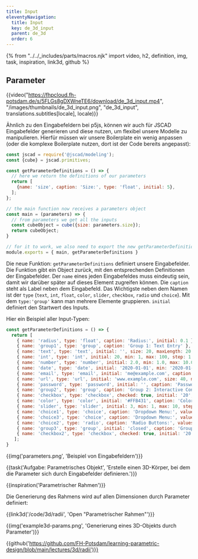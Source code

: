 ```yaml
---
title: Input
eleventyNavigation:
  title: Input
  key: de_3d_input
  parent: de_3d
  order: 6
---
```


{% from "../../_includes/parts/macros.njk" import video, h2, definition, img, task, inspiration, link3d, github %}

## Parameter

{{video("https://fhpcloud.fh-potsdam.de/s/5FLGs8gDXWneTE6/download/de_3d_input.mp4", "/images/thumbnails/de_3d_input.png", "de_3d_input", translations.subtitles[locale], locale)}}

<!--
de: https://fhpcloud.fh-potsdam.de/s/5FLGs8gDXWneTE6
en: https://fhpcloud.fh-potsdam.de/s/qwwk7jico9Ek9Ew
-->

Ähnlich zu den Eingabefeldern bei p5js, können wir auch für JSCAD Eingabefelder generieren und diese nutzen, um flexibel unsere Modelle zu manipulieren. Hierfür müssen wir unsere Boilerplate ein wenig anpassen (oder die komplexe Boilerplate nutzen, dort ist der Code bereits angepasst):

```js
const jscad = require('@jscad/modeling');
const {cube} = jscad.primitives;

const getParameterDefinitions = () => {
  // here we return the definitions of our parameters
  return [
    {name: 'size', caption: 'Size:', type: 'float', initial: 5},
  ];
};

// the main function now receives a parameters object
const main = (parameters) => {
  // from parameters we get all the inputs
  const cubeObject = cube({size: parameters.size});
  return cubeObject;
}

// for it to work, we also need to export the new getParameterDefinitions function
module.exports = { main, getParameterDefinitions }
```

Die neue Funktion: `getParameterDefinitions` definiert unsere Eingabefelder. Die Funktion gibt ein Object zurück, mit den entsprechenden Definitionen der Eingabefelder. Der `name` eines jeden Eingabefeldes muss eindeutig sein, damit wir darüber später auf dieses Element zugreifen können. Die `caption` steht als Label neben dem Eingabefeld. Das Wichtigste neben dem Namen ist der `type` (`text`, `int`, `float`, `color`, `slider`, `checkbox`, `radio` und `choice`). Mit dem `type:'group'` kann man mehrere Elemente gruppieren. `initial` definiert den Startwert des Inputs.

Hier ein Beispiel aller Input-Typen:

```js
const getParameterDefinitions = () => {
  return [
    { name: 'radius', type: 'float', caption: 'Radius:', initial: 0.1 },
    { name: 'group1', type: 'group', caption: 'Group 1: Text Entry' },
    { name: 'text', type: 'text', initial: '', size: 20, maxLength: 20, caption: 'Plain Text:', placeholder: '20 characters' },
    { name: 'int', type: 'int', initial: 20, min: 1, max: 100, step: 1, caption: 'Integer:' },
    { name: 'number', type: 'number', initial: 2.0, min: 1.0, max: 10.0, step: 0.1, caption: 'Number:' },
    { name: 'date', type: 'date', initial: '2020-01-01', min: '2020-01-01', max: '2030-12-31', caption: 'Date:', placeholder: 'YYYY-MM-DD' },
    { name: 'email', type: 'email', initial: 'me@example.com', caption: 'Email:' },
    { name: 'url', type: 'url', initial: 'www.example.com', size: 40, maxLength: 40, caption: 'Url:', placeholder: '40 characters' },
    { name: 'password', type: 'password', initial: '', caption: 'Password:' },
    { name: 'group2', type: 'group', caption: 'Group 2: Interactive Controls' },
    { name: 'checkbox', type: 'checkbox', checked: true, initial: '20', caption: 'Checkbox:' },
    { name: 'color', type: 'color', initial: '#FFB431', caption: 'Color:' },
    { name: 'slider', type: 'slider', initial: 3, min: 1, max: 10, step: 1, caption: 'Slider:' },
    { name: 'choice1', type: 'choice', caption: 'Dropdown Menu:', values: [0, 1, 2, 3], captions: ['No', 'Yes', 'Maybe', 'So so'], initial: 2 },
    { name: 'choice3', type: 'choice', caption: 'Dropdown Menu:', values: ['No', 'Yes', 'Maybe', 'So so'], initial: 'No' },
    { name: 'choice2', type: 'radio', caption: 'Radio Buttons:', values: [0, 1, 2, 3], captions: ['No', 'Yes', 'Maybe', 'So so'], initial: 5 },
    { name: 'group3', type: 'group', initial: 'closed', caption: 'Group 3: Initially Closed Group' },
    { name: 'checkbox2', type: 'checkbox', checked: true, initial: '20', caption: 'Optional Checkbox:' }
   ];
}
```

{{img('parameters.png', 'Beispiel von Eingabefeldern')}}

{{task('Aufgabe: Parametrisches Objekt', 'Erstelle einen 3D-Körper, bei dem die Parameter sich durch Eingabefelder definieren.')}}

{{inspiration('Parametrischer Rahmen')}}

Die Generierung des Rahmens wird auf allen Dimensionen durch Parameter definiert:

{{link3d('/code/3d/radii', 'Open "Parametrischer Rahmen"')}}

{{img('example3d-params.png', 'Generierung eines 3D-Objekts durch Parameter')}}

{{github('https://github.com/FH-Potsdam/learning-parametric-design/blob/main/lectures/3d/radii')}}